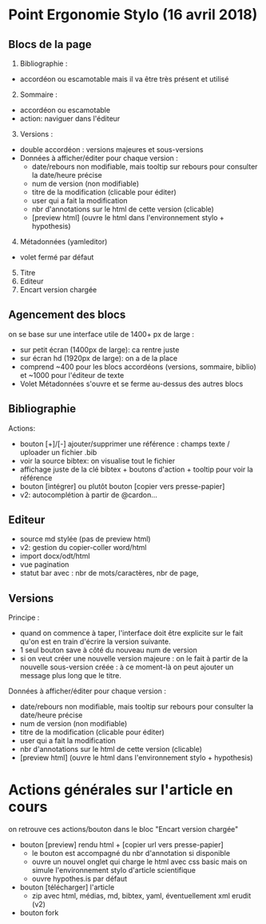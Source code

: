 # Point Ergonomie Stylo (16 avril 2018)

## Blocs de la page

1. Bibliographie :
  - accordéon ou escamotable mais il va être très présent et utilisé
2. Sommaire :
  - accordéon ou escamotable
  - action: naviguer dans l'éditeur
3. Versions :
  - double accordéon : versions majeures et sous-versions
  - Données à afficher/éditer pour chaque version :
    - date/rebours non modifiable, mais tooltip sur rebours pour consulter la date/heure précise
    - num de version (non modifiable)
    - titre de la modification (clicable pour éditer)
    - user qui a fait la modification
    - nbr d'annotations sur le html de cette version (clicable)
    - [preview html] (ouvre le html dans l'environnement stylo + hypothesis)
4. Métadonnées (yamleditor)
  - volet fermé par défaut
5. Titre
6. Editeur
7. Encart version chargée

## Agencement des blocs

on se base sur une interface utile de 1400+ px de large :
  - sur petit écran (1400px de large): ca rentre juste
  - sur écran hd (1920px de large): on a de la place
  - comprend ~400 pour les blocs accordéons (versions, sommaire, biblio) et ~1000 pour l'éditeur de texte
  - Volet Métadonnées s'ouvre et se ferme au-dessus des autres blocs


## Bibliographie

Actions:

- bouton [+]/[-] ajouter/supprimer une référence : champs texte / uploader un fichier .bib
- voir la source bibtex: on visualise tout le fichier
- affichage juste de la clé bibtex + boutons d'action + tooltip pour voir la référence
- bouton [intégrer] ou plutôt bouton [copier vers presse-papier]
- v2: autocomplétion à partir de @cardon...

## Editeur

- source md stylée (pas de preview html)
- v2: gestion du copier-coller word/html
- import docx/odt/html
- vue pagination
- statut bar avec : nbr de mots/caractères, nbr de page,

## Versions

Principe :

  - quand on commence à taper, l'interface doit être explicite sur le fait qu'on est en train d'écrire la version suivante.
  - 1 seul bouton save à côté du nouveau num de version
  - si on veut créer une nouvelle version majeure : on le fait à partir de la nouvelle sous-version créée : à ce moment-là on peut ajouter un message plus long que le titre.

Données à afficher/éditer pour chaque version :

  - date/rebours non modifiable, mais tooltip sur rebours pour consulter la date/heure précise
  - num de version (non modifiable)
  - titre de la modification (clicable pour éditer)
  - user qui a fait la modification
  - nbr d'annotations sur le html de cette version (clicable)
  - [preview html] (ouvre le html dans l'environnement stylo + hypothesis)

# Actions générales sur l'article en cours

on retrouve ces actions/bouton dans le bloc "Encart version chargée"

- bouton [preview] rendu html + [copier url vers presse-papier]
  - le bouton est accompagné du nbr d'annotation si disponible
  - ouvre un nouvel onglet qui charge le html avec css basic mais on simule l'environnement stylo  d'article scientifique
  - ouvre hypothes.is par défaut
- bouton [télécharger] l'article
  - zip avec html, médias, md, bibtex, yaml, éventuellement xml erudit (v2)
- bouton fork
